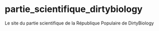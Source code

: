 # partie_scientifique_dirtybiology
Le site du partie scientifique de la République Populaire de DirtyBiology
